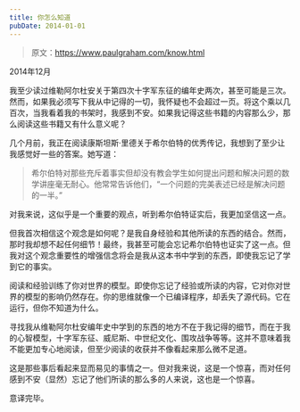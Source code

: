 ```yaml
---
title: 你怎么知道
pubDate: 2014-01-01
---
```


> 原文：https://www.paulgraham.com/know.html 

            
2014年12月

我至少读过维勒阿尔杜安关于第四次十字军东征的编年史两次，甚至可能是三次。然而，如果我必须写下我从中记得的一切，我怀疑也不会超过一页。将这个乘以几百次，当我看着我的书架时，我感到不安。如果我记得这些书籍的内容那么少，那么阅读这些书籍又有什么意义呢？

几个月前，我正在阅读康斯坦斯·里德关于希尔伯特的优秀传记，我想到了至少让我感觉好一些的答案。她写道：

> 希尔伯特对那些充斥着事实但却没有教会学生如何提出问题和解决问题的数学讲座毫无耐心。他常常告诉他们，“一个问题的完美表述已经是解决问题的一半。”

对我来说，这似乎是一个重要的观点，听到希尔伯特证实后，我更加坚信这一点。

但我首次相信这个观念是如何呢？是我自身经验和其他所读的东西的结合。然而，那时我却想不起任何细节！最终，我甚至可能会忘记希尔伯特也证实了这一点。但我对这个观念重要性的增强信念将会是我从这本书中学到的东西，即使我忘记了学到它的事实。

阅读和经验训练了你对世界的模型。即使你忘记了经验或所读的内容，它对你对世界的模型的影响仍然存在。你的思维就像一个已编译程序，却丢失了源代码。它在运行，但你不知道为什么。

寻找我从维勒阿尔杜安编年史中学到的东西的地方不在于我记得的细节，而在于我的心智模型，十字军东征、威尼斯、中世纪文化、围攻战争等等。这并不意味着我不能更加专心地阅读，但至少阅读的收获并不像看起来那么微不足道。

这是那些事后看起来显而易见的事情之一。但对我来说，这是一个惊喜，而对任何感到不安（显然）忘记了他们所读的那么多的人来说，这也是一个惊喜。

意译完毕。